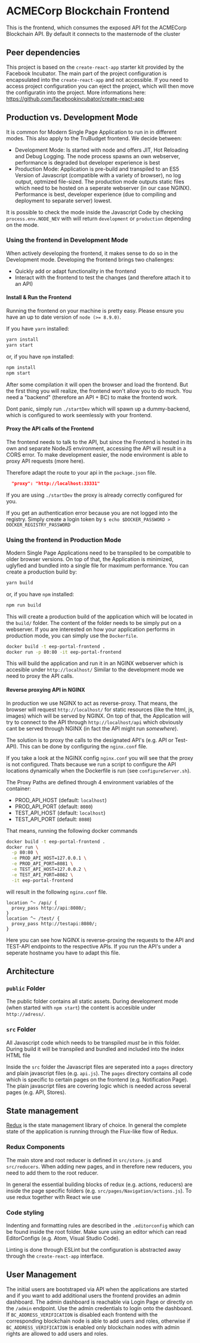 # ACMECorp Blockchain Frontend
This is the frontend, which consumes the exposed API fot the ACMECorp Blockchain API. By default it connects to the masternode of the cluster

## Peer dependencies
This project is based on the `create-react-app` starter kit provided by the Facebook Incubator. The main part of the project configuration is encapsulated into the `create-react-app` and not accessible. If you need to access project configuration you can eject the project, which will then move the configuratin into the project. More informations here: https://github.com/facebookincubator/create-react-app

## Production vs. Development Mode
It is common for Modern Single Page Application to run in in different modes. This also apply to the TruBudget frontend. We decide between:
* Development Mode: Is started with node and offers JIT, Hot Reloading and Debug Logging. The node process spawns an own webserver, performance is degraded but developer experience is best
* Production Mode: Application is pre-build and transpiled to an ES5 Version of Javascript (compatible with a variety of browser), no log output, optmized file-sized. The production mode outputs static files which need to be hosted on a seperate webserver (in our case NGINX). Performance is best, developer experience (due to compiling and deployment to separate server) lowest.

It is possible to check the mode inside the Javascript Code by checking ```process.env.NODE_NEV``` with will return ```development``` or ```production``` depending on the mode.

### Using the frontend in Development Mode
When actively developing the frontend, it makes sense to do so in the Development mode. Developing the frontend brings two challenges:
* Quickly add or adapt functionality in the frontend
* Interact with the frontend to test the changes (and therefore attach it to an API)

#### Install & Run the Frontend
Running the frontend on your machine is pretty easy. Please ensure you have an up to date version of ```node (>= 8.9.0)```.

If you have ```yarn``` installed:
```bash
yarn install
yarn start
````

or, if you have ```npm``` installed:
```bash
npm install
npm start
```

After some compilation it will open the browser and load the frontend. But the first thing you will realize, the frontend won't allow you to do much. You need a "backend" (therefore an API + BC) to make the frontend work.

Dont panic, simply run ```./startDev``` which will spawn up a dummy-backend, which is configured to work seemlessly with your frontend.

#### Proxy the API calls of the Frontend
The frontend needs to talk to the API, but since the Frontend is hosted in its own and separate NodeJS environment, accessing the API will result in a CORS error. To make development easier, the node environment is able to proxy API requests (more here).

Therefore adapt the route to your api in the `package.json` file.

```json
  "proxy": "http://localhost:33331"
```

If you are using ```./startDev``` the proxy is already correctly configured for you.

If you get an authentication error because you are not logged into the registry. Simply create a login token by ```$ echo $DOCKER_PASSWORD > DOCKER_REGISTRY_PASSWORD```

### Using the frontend in Production Mode
Modern Single Page Applications need to be transpiled to be compatible to older browser versions. On top of that, the Application is minimized, uglyfied and bundled into a single file for maximum performance. You can create a production build by:

```bash
yarn build
```

or, if you have ```npm``` installed:
```bash
npm run build
```

This will create a production build of the application which will be located in the ```build/``` folder. The content of the folder needs to be simply put on a webserver. If you are interested on how your application performs in production mode, you can simply use the ```Dockerfile```.

```bash
docker build -t eep-portal-frontend .
docker run -p 80:80 -it eep-portal-frontend
```

This will build the application and run it in an NGINX webserver which is accesible under ```http://localhost/```
Similar to the development mode we need to proxy the API calls.

#### Reverse proxying API in NGINX
In production we use NGINX to act as reverse-proxy. That means, the browser will request ```http://localhost/``` for static resources (like the html, js, images) which will be served by NGINX. On top of that, the Application will try to connect to the API through ```http://localhost/api``` which obviously cant be served through NGINX (in fact the API might run _somewhere_).

The solution is to proxy the calls to the designated API's (e.g. API or Test-API). This can be done by configuring the ```nginx.conf``` file.

If you take a look at the NGINX config ```nginx.conf``` you will see that the proxy is not configured. Thats because we run a script to configure the API locations dynamically when the Dockerfile is run (see ```configureServer.sh```).

The Proxy Paths are defined through 4 environment variables of the container:
* PROD_API_HOST (default: ```localhost```)
* PROD_API_PORT (default: ```8080```)
* TEST_API_HOST (default: ```localhost```)
* TEST_API_PORT (default: ```8080```)

That means, running the following docker commands

```bash
docker build -t eep-portal-frontend .
docker run \
  -p 80:80 \
  -e PROD_API_HOST=127.0.0.1 \
  -e PROD_API_PORT=8081 \
  -e TEST_API_HOST=127.0.0.2 \
  -e TEST_API_PORT=8082 \
  -it eep-portal-frontend
```

will result in the following ```nginx.conf``` file.

```Nginx
location ^~ /api/ {
  proxy_pass http://api:8080/;
}
location ^~ /test/ {
  proxy_pass http://testapi:8080/;
}
```

Here you can see how NGINX is reverse-proxing the requests to the API and TEST-API endpoints to the respective APIs. If you run the API's under a seperate hostname you have to adapt this file.


## Architecture

### `public` Folder
The public folder contains all static assets. During development mode (when started with `npm start`) the content is accesible under `http://adress/`.
### `src` Folder
All Javascript code which needs to be transpiled *must* be in this folder. During build it will be transpiled and bundled and included into the index HTML file

Inside the `src` folder the Javascript files are seperated into a `pages` directory and plain javascript files (e.g. `api.js`). The `pages` directory contains all code which is specific to certain pages on the frontend (e.g. Notification Page). The plain javascript files are covering logic which is needed across several pages (e.g. API, Stores).

## State management
[Redux](http://redux.js.org/docs/introduction/) is the state management library of choice. In general the complete state of the application is running through the Flux-like flow of Redux.

### Redux Components
The main store and root reducer is defined in `src/store.js` and `src/reducers`. When adding new pages, and in therefore new reducers, you need to add them to the root reducer.

In general the essential building blocks of redux (e.g. actions, reducers) are inside the page specific folders (e.g. `src/pages/Navigation/actions.js`). To use redux together with React wie use

### Code styling
Indenting and formatting rules are described in the `.editorconfig` which can be found inside the root folder. Make sure using an editor which can read EditorConfigs (e.g. Atom, Visual Studio Code).

Linting is done through ESLint but the configuration is abstracted away through the `create-react-app` interface.

## User Management
The initial users are bootstraped via API when the applications are started and if you want to add additional users the frontend provides an admin dashboard. The admin dashboard is reachable via Login Page or directly on the  ```/admin``` endpoint.
Use the admin credentials to login onto the dashboard. If ```BC_ADDRESS_VERIFICATION``` is disabled each frontend with the corresponding blockchain node is able to add users and roles, otherwise if ```BC_ADDRESS_VERIFICATION``` is enabled only blockchain nodes with admin rights are allowed to add users and roles.
